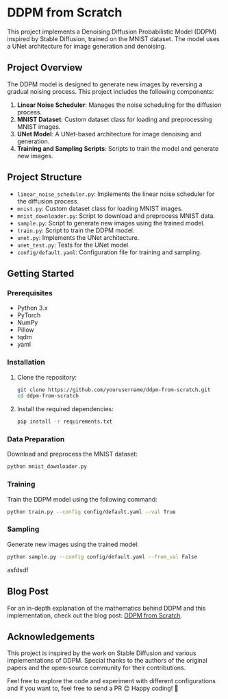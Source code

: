 # DDPM from Scratch

This project implements a Denoising Diffusion Probabilistic Model (DDPM) inspired by Stable Diffusion, trained on the MNIST dataset. The model uses a UNet architecture for image generation and denoising.

## Project Overview

The DDPM model is designed to generate new images by reversing a gradual noising process. This project includes the following components:

1. **Linear Noise Scheduler**: Manages the noise scheduling for the diffusion process.
2. **MNIST Dataset**: Custom dataset class for loading and preprocessing MNIST images.
3. **UNet Model**: A UNet-based architecture for image denoising and generation.
4. **Training and Sampling Scripts**: Scripts to train the model and generate new images.

## Project Structure

- `linear_noise_scheduler.py`: Implements the linear noise scheduler for the diffusion process.
- `mnist.py`: Custom dataset class for loading MNIST images.
- `mnist_downloader.py`: Script to download and preprocess MNIST data.
- `sample.py`: Script to generate new images using the trained model.
- `train.py`: Script to train the DDPM model.
- `unet.py`: Implements the UNet architecture.
- `unet_test.py`: Tests for the UNet model.
- `config/default.yaml`: Configuration file for training and sampling.

## Getting Started

### Prerequisites

- Python 3.x
- PyTorch
- NumPy
- Pillow
- tqdm
- yaml

### Installation

1. Clone the repository:
   ```bash
   git clone https://github.com/yourusername/ddpm-from-scratch.git
   cd ddpm-from-scratch
   ```

2. Install the required dependencies:
   ```bash
   pip install -r requirements.txt
   ```

### Data Preparation

Download and preprocess the MNIST dataset:
```bash
python mnist_downloader.py
```

### Training

Train the DDPM model using the following command:
```bash
python train.py --config config/default.yaml --val True
```

### Sampling

Generate new images using the trained model:
```bash
python sample.py --config config/default.yaml --from_val False
```
asfdsdf

## Blog Post

For an in-depth explanation of the mathematics behind DDPM and this implementation, check out the blog post: [DDPM from Scratch](https://yashwantherukulla.github.io/From-Scratch/DDPM-from-Scratch).

## Acknowledgements

This project is inspired by the work on Stable Diffusion and various implementations of DDPM. Special thanks to the authors of the original papers and the open-source community for their contributions.

Feel free to explore the code and experiment with different configurations and if you want to, feel free to send a PR 😊
Happy coding! 🚀
